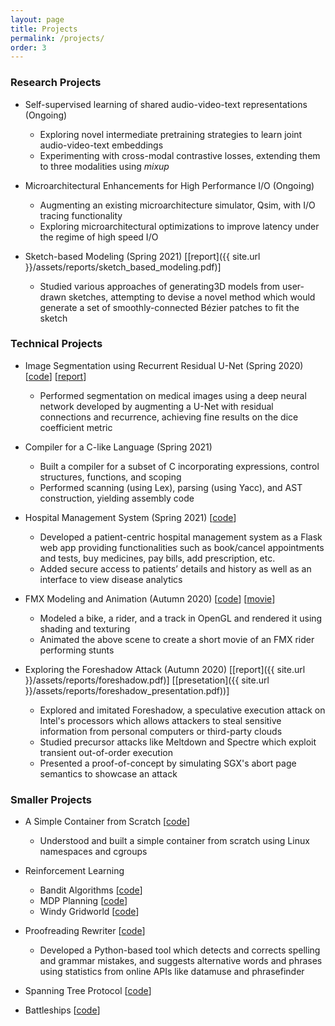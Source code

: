 ```yaml
---
layout: page
title: Projects
permalink: /projects/
order: 3
---
```


### Research Projects

* Self-supervised learning of shared audio-video-text representations (Ongoing)
    * Exploring novel intermediate pretraining strategies to learn joint audio-video-text embeddings
    * Experimenting with cross-modal contrastive losses, extending them to three modalities using *mixup*

* Microarchitectural Enhancements for High Performance I/O (Ongoing)
    * Augmenting an existing microarchitecture simulator, Qsim, with I/O tracing functionality
    * Exploring microarchitectural optimizations to improve latency under the regime of high speed I/O

* Sketch-based Modeling (Spring 2021) 
[[report]({{ site.url }}/assets/reports/sketch_based_modeling.pdf)]
    * Studied various approaches of generating3D models from user-drawn sketches, attempting to devise a novel method which would generate a set of smoothly-connected Bézier patches to fit the sketch

### Technical Projects

* Image Segmentation using Recurrent Residual U-Net (Spring 2020)
[[code](https://github.com/akkapakasaikiran/MIS-R2UNet)] 
[[report](https://github.com/akkapakasaikiran/MIS-R2UNet/blob/master/project_report.pdf)]
    * Performed segmentation on medical images using a deep neural network developed by augmenting a U-Net with residual connections and recurrence, achieving fine results on the dice coefficient metric

* Compiler for a C-like Language (Spring 2021)
    * Built a compiler for a subset of C incorporating expressions, control structures, functions, and scoping
    * Performed scanning (using Lex), parsing (using Yacc), and AST construction, yielding assembly code

* Hospital Management System (Spring 2021) [[code](https://github.com/CS387-Project-Team/Patient-management-system)]
    * Developed a patient-centric hospital management system as a Flask web app providing functionalities such as book/cancel appointments and tests, buy medicines, pay bills, add prescription, etc.
    * Added secure access to patients’ details and history as well as an interface to view disease analytics

* FMX Modeling and Animation (Autumn 2020) 
[[code]()] 
[[movie](https://youtu.be/RhG3SWKn6W8)]
    * Modeled a bike, a rider, and a track in OpenGL and rendered it using shading and texturing
    * Animated the above scene to create a short movie of an FMX rider performing stunts


* Exploring the Foreshadow Attack (Autumn 2020) 
[[report]({{ site.url }}/assets/reports/foreshadow.pdf)]
[[presetation]({{ site.url }}/assets/reports/foreshadow_presentation.pdf))]
    * Explored and imitated Foreshadow, a speculative execution attack on Intel's processors which allows attackers to steal sensitive information from personal computers or third-party clouds
    * Studied precursor attacks like Meltdown and Spectre which exploit transient out-of-order execution
    * Presented a proof-of-concept by simulating SGX's abort page semantics to showcase an attack

### Smaller Projects

* A Simple Container from Scratch [[code]()]
    * Understood and built a simple container from scratch using Linux namespaces and cgroups

* Reinforcement Learning
    * Bandit Algorithms [[code](https://github.com/akkapakasaikiran/bandit-algos)]
    * MDP Planning [[code](https://github.com/akkapakasaikiran/mdp-planning)]
    * Windy Gridworld [[code](https://github.com/akkapakasaikiran/windy-gridworld)]

* Proofreading Rewriter [[code](https://github.com/akkapakasaikiran/Proofreading-Rewriter)]
    * Developed a Python-based tool which detects and corrects spelling and grammar mistakes, and suggests alternative words and phrases using statistics from online APIs like datamuse and phrasefinder

* Spanning Tree Protocol [[code](https://github.com/akkapakasaikiran/NoLoops)] 

* Battleships [[code](https://github.com/saum-g/Battleships)]
